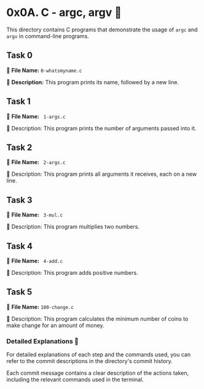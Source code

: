 # 0x0A. C - argc, argv 🚀

This directory contains C programs that demonstrate the usage of `argc` and `argv` in command-line programs.


## Task 0

📁 **File Name:** `0-whatsmyname.c`

📝 **Description:** This program prints its name, followed by a new line.

## Task 1
📁 **File Name:** ` 1-args.c`

📝 Description: This program prints the number of arguments passed into it.

## Task 2
📁 **File Name:** ` 2-args.c`

📝 Description: This program prints all arguments it receives, each on a new line.

## Task 3
📁 **File Name:** ` 3-mul.c`

📝 Description: This program multiplies two numbers.

## Task 4
📁 **File Name:** ` 4-add.c`

📝 Description: This program adds positive numbers.

## Task 5
📁 **File Name:** `100-change.c`

📝 Description: This program calculates the minimum number of coins to make change for an amount of money.


### Detailed Explanations 📑

For detailed explanations of each step and the commands used, you can refer to the commit descriptions in the directory's commit history.

Each commit message contains a clear description of the actions taken, including the relevant commands used in the terminal.



